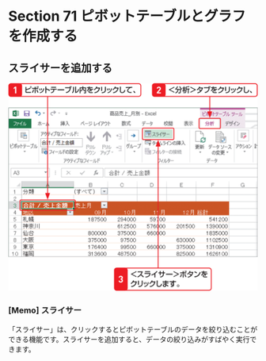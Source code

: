 # Section 71 ピボットテーブルとグラフを作成する

## スライサーを追加する

![](001.png)

### [Memo] スライサー

「スライサー」は、クリックするとピボットテーブルのデータを絞り込むことができる機能です。スライサーを追加すると、データの絞り込みがすばやく実行できます。
